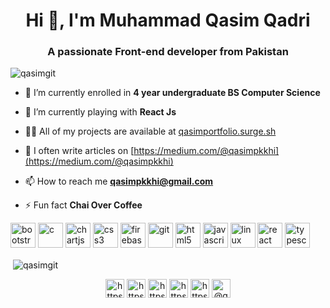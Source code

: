 <h1 align="center">Hi 👋, I'm Muhammad Qasim Qadri</h1>
<h3 align="center">A passionate Front-end developer from Pakistan</h3>

<p align="left"> <img src="https://komarev.com/ghpvc/?username=qasimgit" alt="qasimgit" /> </p>

- 🔭 I’m currently enrolled in **4 year undergraduate BS Computer Science**

- 🌱 I’m currently playing with **React Js**

- 👨‍💻 All of my projects are available at [qasimportfolio.surge.sh](qasimportfolio.surge.sh)

- 📝 I often write articles on [https://medium.com/@qasimpkkhi](https://medium.com/@qasimpkkhi)

- 📫 How to reach me **qasimpkkhi@gmail.com**

- ⚡ Fun fact **Chai Over Coffee**

<p align="left"><img src="https://devicons.github.io/devicon/devicon.git/icons/bootstrap/bootstrap-plain.svg" alt="bootstrap" width="40" height="40"/> <img src="https://devicons.github.io/devicon/devicon.git/icons/c/c-original.svg" alt="c" width="40" height="40"/> <img src="https://www.chartjs.org/media/logo-title.svg" alt="chartjs" width="40" height="40"/> <img src="https://devicons.github.io/devicon/devicon.git/icons/css3/css3-original-wordmark.svg" alt="css3" width="40" height="40"/> <img src="https://www.vectorlogo.zone/logos/firebase/firebase-icon.svg" alt="firebase" width="40" height="40"/> <img src="https://www.vectorlogo.zone/logos/git-scm/git-scm-icon.svg" alt="git" width="40" height="40"/> <img src="https://devicons.github.io/devicon/devicon.git/icons/html5/html5-original-wordmark.svg" alt="html5" width="40" height="40"/> <img src="https://devicons.github.io/devicon/devicon.git/icons/javascript/javascript-original.svg" alt="javascript" width="40" height="40"/> <img src="https://devicons.github.io/devicon/devicon.git/icons/linux/linux-original.svg" alt="linux" width="40" height="40"/> <img src="https://devicons.github.io/devicon/devicon.git/icons/react/react-original-wordmark.svg" alt="react" width="40" height="40"/> <img src="https://devicons.github.io/devicon/devicon.git/icons/typescript/typescript-original.svg" alt="typescript" width="40" height="40"/></p>

<p>&nbsp;<img align="center" src="https://github-readme-stats.vercel.app/api?username=qasimgit&show_icons=true" alt="qasimgit" /></p>

<p align="center">
<a href="https://dev.to/https://dev.to/qasimgit" target="blank"><img align="center" src="https://cdn.jsdelivr.net/npm/simple-icons@3.0.1/icons/dev-dot-to.svg" alt="https://dev.to/qasimgit" height="30" width="30" /></a>
<a href="https://twitter.com/https://twitter.com/muhammad_qasiim" target="blank"><img align="center" src="https://cdn.jsdelivr.net/npm/simple-icons@3.0.1/icons/twitter.svg" alt="https://twitter.com/muhammad_qasiim" height="30" width="30" /></a>
<a href="https://linkedin.com/in/https://www.linkedin.com/in/muhammad-qasim-qadri-2397ab150/" target="blank"><img align="center" src="https://cdn.jsdelivr.net/npm/simple-icons@3.0.1/icons/linkedin.svg" alt="https://www.linkedin.com/in/muhammad-qasim-qadri-2397ab150/" height="30" width="30" /></a>
<a href="https://stackoverflow.com/users/https://stackoverflow.com/users/11687571/muhammad-qasim-qadri" target="blank"><img align="center" src="https://cdn.jsdelivr.net/npm/simple-icons@3.0.1/icons/stackoverflow.svg" alt="https://stackoverflow.com/users/11687571/muhammad-qasim-qadri" height="30" width="30" /></a>
<a href="https://fb.com/https://www.facebook.com/muhmdqasimqadri" target="blank"><img align="center" src="https://cdn.jsdelivr.net/npm/simple-icons@3.0.1/icons/facebook.svg" alt="https://www.facebook.com/muhmdqasimqadri" height="30" width="30" /></a>
<a href="https://medium.com/@qasimpkkhi" target="blank"><img align="center" src="https://cdn.jsdelivr.net/npm/simple-icons@3.0.1/icons/medium.svg" alt="@qasimpkkhi" height="30" width="30" /></a>
</p>
